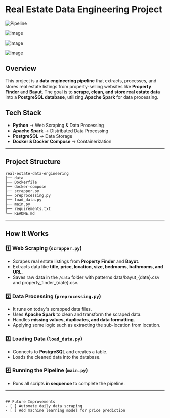 # Real Estate Data Engineering Project

![Pipeline](https://github.com/user-attachments/assets/773d8646-dcd9-4072-bbd7-32927aa71c0e)

![image](https://github.com/user-attachments/assets/9e606154-b097-432d-b932-3379c58e50ce)

![image](https://github.com/user-attachments/assets/dbb05f30-36b2-4410-ae60-2467d0697fbf)

![image](https://github.com/user-attachments/assets/47e48bd4-c62d-4979-8c34-01696da66ad6)





## Overview
This project is a **data engineering pipeline** that extracts, processes, and stores real estate listings from property-selling websites like **Property Finder** and **Bayut**. The goal is to **scrape, clean, and store real estate data** into a **PostgreSQL database**, utilizing **Apache Spark** for data processing.

## Tech Stack
- **Python** → Web Scraping & Data Processing  
- **Apache Spark** → Distributed Data Processing  
- **PostgreSQL** → Data Storage  
- **Docker & Docker Compose** → Containerization  

---

## Project Structure
```
real-estate-data-engineering
├── data                 
├── Dockerfile             
├── docker-compose    
├── scrapper.py           
├── preprocessing.py        
├── load_data.py            
├── main.py                 
├── requirements.txt        
└── README.md                 
```

---

## How It Works

### **1️⃣ Web Scraping (`scrapper.py`)**  
- Scrapes real estate listings from **Property Finder** and **Bayut**.  
- Extracts data like **title, price, location, size, bedrooms, bathrooms, and URL**.  
- Saves raw data in the `/data` folder with patterns data/bayut_{date}.csv and property_finder_{date}.csv.  

### **2️⃣ Data Processing (`preprocessing.py`)**  
- It runs on today's scrapped data files.
- Uses **Apache Spark** to clean and transform the scraped data.  
- Handles **missing values, duplicates, and data formatting**.
- Applying some logic such as extracting the sub-location from location. 

### **3️⃣ Loading Data (`load_data.py`)**  
- Connects to **PostgreSQL** and creates a table.  
- Loads the cleaned data into the database.  

### **4️⃣ Running the Pipeline (`main.py`)**  
- Runs all scripts **in sequence** to complete the pipeline.  

---

```

## Future Improvements
- [ ] Automate daily data scraping
- [ ] Add machine learning model for price prediction  

